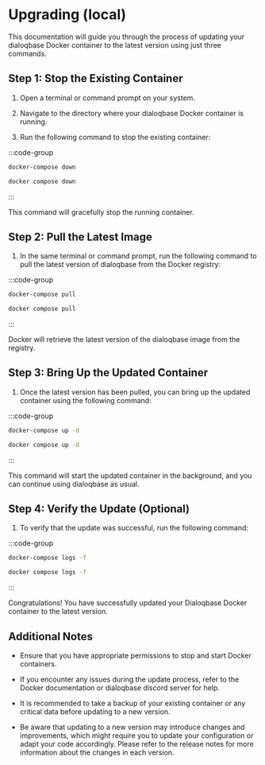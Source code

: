 #  Upgrading (local)

This documentation will guide you through the process of updating your dialoqbase Docker container to the latest version using just three commands.


## Step 1: Stop the Existing Container


1. Open a terminal or command prompt on your system.

2. Navigate to the directory where your dialoqbase Docker container is running.

3. Run the following command to stop the existing container:

:::code-group
```sh [docker-compose]
docker-compose down
```

```sh [docker compose]
docker compose down
```
:::

This command will gracefully stop the running container.


## Step 2: Pull the Latest Image

1. In the same terminal or command prompt, run the following command to pull the latest version of dialoqbase from the Docker registry:

:::code-group
```sh [docker-compose]
docker-compose pull
```

```sh [docker compose]
docker compose pull
```
:::

Docker will retrieve the latest version of the dialoqbase image from the registry.

## Step 3: Bring Up the Updated Container

1. Once the latest version has been pulled, you can bring up the updated container using the following command:

:::code-group
```sh [docker-compose]
docker-compose up -d
```

```sh [docker compose]
docker compose up -d
```
:::

This command will start the updated container in the background, and you can continue using dialoqbase as usual.


## Step 4: Verify the Update (Optional)

1. To verify that the update was successful, run the following command:

:::code-group
```sh [docker-compose]
docker-compose logs -f
```
```sh [docker compose]
docker compose logs -f
```
:::


Congratulations! You have successfully updated your Dialoqbase Docker container to the latest version.

## Additional Notes


- Ensure that you have appropriate permissions to stop and start Docker containers.

- If you encounter any issues during the update process, refer to the Docker documentation or dialoqbase discord server for help.

- It is recommended to take a backup of your existing container or any critical data before updating to a new version.

- Be aware that updating to a new version may introduce changes and improvements, which might require you to update your configuration or adapt your code accordingly. Please refer to the release notes for more information about the changes in each version.